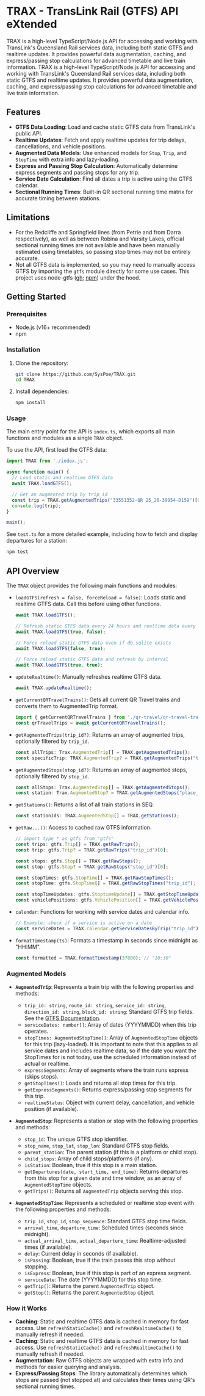 
# TRAX - TransLink Rail (GTFS) API eXtended

TRAX is a high-level TypeScript/Node.js API for accessing and working with TransLink's Queensland Rail services data, including both static GTFS and realtime updates. It provides powerful data augmentation, caching, and express/passing stop calculations for advanced timetable and live train information.
TRAX is a high-level TypeScript/Node.js API for accessing and working with TransLink's Queensland Rail services data, including both static GTFS and realtime updates. It provides powerful data augmentation, caching, and express/passing stop calculations for advanced timetable and live train information.


## Features

- **GTFS Data Loading**: Load and cache static GTFS data from TransLink's public API.
- **Realtime Updates**: Fetch and apply realtime updates for trip delays, cancellations, and vehicle positions.
- **Augmented Data Models**: Use enhanced models for `Stop`, `Trip`, and `StopTime` with extra info and lazy-loading.
- **Express and Passing Stop Calculation**: Automatically determine express segments and passing stops for any trip.
- **Service Date Calculation**: Find all dates a trip is active using the GTFS calendar.
- **Sectional Running Times**: Built-in QR sectional running time matrix for accurate timing between stations.


## Limitations

- For the Redcliffe and Springfield lines (from Petrie and from Darra respectively), as well as between Robina and Varsity Lakes, official sectional running times are not available and have been manually estimated using timetables, so passing stop times may not be entirely accurate.
- Not all GTFS data is implemented, so you may need to manually access GTFS by importing the `gtfs` module directly for some use cases. This project uses node-gtfs ([gh](https://github.com/blinktaginc/node-gtfs); [npm](https://www.npmjs.com/package/gtfs)) under the hood.


## Getting Started

### Prerequisites

- Node.js (v16+ recommended)
- npm

### Installation

1. Clone the repository:
   ```bash
   git clone https://github.com/SysPoe/TRAX.git
   cd TRAX
   ```
2. Install dependencies:
   ```bash
   npm install
   ```

### Usage

The main entry point for the API is `index.ts`, which exports all main functions and modules as a single `TRAX` object.

To use the API, first load the GTFS data:

```typescript
import TRAX from './index.js';

async function main() {
  // Load static and realtime GTFS data
  await TRAX.loadGTFS();

  // Get an augmented trip by trip_id
  const trip = TRAX.getAugmentedTrips("33551352-QR 25_26-39954-D159")[0];
  console.log(trip);
}

main();
```

See `test.ts` for a more detailed example, including how to fetch and display departures for a station:

```bash
npm test
```



## API Overview

The `TRAX` object provides the following main functions and modules:

- `loadGTFS(refresh = false, forceReload = false)`: Loads static and realtime GTFS data. Call this before using other functions.
  ```typescript
  await TRAX.loadGTFS();
  
  // Refresh static GTFS data every 24 hours and realtime data every 60 seconds:
  await TRAX.loadGTFS(true, false);

  // Force reload static GTFS data even if db.sqlite exists
  await TRAX.loadGTFS(false, true);

  // Force reload static GTFS data and refresh by interval
  await TRAX.loadGTFS(true, true);
  ```

- `updateRealtime()`: Manually refreshes realtime GTFS data.
  ```typescript
  await TRAX.updateRealtime();
  ```

- `getCurrentQRTravelTrains()`: Gets all current QR Travel trains and converts them to AugmentedTrip format.
  ```typescript
  import { getCurrentQRTravelTrains } from './qr-travel/qr-travel-tracker.js';
  const qrTravelTrips = await getCurrentQRTravelTrains();
  ```

- `getAugmentedTrips(trip_id?)`: Returns an array of augmented trips, optionally filtered by `trip_id`.
  ```typescript
  const allTrips: Trax.AugmentedTrip[] = TRAX.getAugmentedTrips();
  const specificTrip: TRAX.AugmentedTrip? = TRAX.getAugmentedTrips("trip_id")[0];
  ```

- `getAugmentedStops(stop_id?)`: Returns an array of augmented stops, optionally filtered by `stop_id`.
  ```typescript
  const allStops: Trax.AugmentedStop[] = TRAX.getAugmentedStops();
  const station: Trax.AugmentedStop? = TRAX.getAugmentedStops("place_romsta")[0];
  ```

- `getStations()`: Returns a list of all train stations in SEQ.
  ```typescript
  const stationIds: TRAX.AugmentedStop[] = TRAX.getStations();
  ```

- `getRaw...()`: Access to cached raw GTFS information.
  ```typescript
  // import type * as gtfs from "gtfs"
  const trips: gtfs.Trip[] = TRAX.getRawTrips();
  const trip: gtfs.Trip? = TRAX.getRawTrips("trip_id")[0];

  const stops: gtfs.Stop[] = TRAX.getRawStops();
  const stop: gtfs.Stop? = TRAX.getRawStops("stop_id")[0];

  const stopTimes: gtfs.StopTime[] = TRAX.getRawStopTimes();
  const stopTime: gtfs.StopTime[] = TRAX.getRawStopTimes("trip_id");

  const stopTimeUpdates: gtfs.StoptimeUpdate[] = TRAX.getStopTimeUpdates();
  const vehiclePositions: gtfs.VehiclePosition[] = TRAX.getVehiclePositions();  
  ```

- `calendar`: Functions for working with service dates and calendar info.
  ```typescript
  // Example: check if a service is active on a date
  const serviceDates = TRAX.calendar.getServiceDatesByTrip("trip_id")
  ```

- `formatTimestamp(ts)`: Formats a timestamp in seconds since midnight as "HH:MM".
  ```typescript
  const formatted = TRAX.formatTimestamp(37800); // "10:30"
  ```

### Augmented Models

- **`AugmentedTrip`**: Represents a train trip with the following properties and methods:
  - `trip_id: string`, `route_id: string`, `service_id: string`, `direction_id: string`, `block_id: string`: Standard GTFS trip fields. See the [GTFS Documentation](https://gtfs.org/documentation/overview/).
  - `serviceDates: number[]`: Array of dates (YYYYMMDD) when this trip operates.
  - `stopTimes: AugmentedStopTime[]`: Array of `AugmentedStopTime` objects for this trip (lazy-loaded). It is important to note that this applies to all service dates and includes realtime data, so if the date you want the StopTimes for is not today, use the scheduled information instead of actual or realtime.
  - `expressSegments`: Array of segments where the train runs express (skips stops).
  - `getStopTimes()`: Loads and returns all stop times for this trip.
  - `getExpressSegments()`: Returns express/passing stop segments for this trip.
  - `realtimeStatus`: Object with current delay, cancellation, and vehicle position (if available).

- **`AugmentedStop`**: Represents a station or stop with the following properties and methods:
  - `stop_id`: The unique GTFS stop identifier.
  - `stop_name`, `stop_lat`, `stop_lon`: Standard GTFS stop fields.
  - `parent_station`: The parent station (if this is a platform or child stop).
  - `child_stops`: Array of child stops/platforms (if any).
  - `isStation`: Boolean, true if this stop is a main station.
  - `getDepartures(date, start_time, end_time)`: Returns departures from this stop for a given date and time window, as an array of `AugmentedStopTime` objects.
  - `getTrips()`: Returns all `AugmentedTrip` objects serving this stop.

- **`AugmentedStopTime`**: Represents a scheduled or realtime stop event with the following properties and methods:
  - `trip_id`, `stop_id`, `stop_sequence`: Standard GTFS stop time fields.
  - `arrival_time`, `departure_time`: Scheduled times (seconds since midnight).
  - `actual_arrival_time`, `actual_departure_time`: Realtime-adjusted times (if available).
  - `delay`: Current delay in seconds (if available).
  - `isPassing`: Boolean, true if the train passes this stop without stopping.
  - `isExpress`: Boolean, true if this stop is part of an express segment.
  - `serviceDate`: The date (YYYYMMDD) for this stop time.
  - `getTrip()`: Returns the parent `AugmentedTrip` object.
  - `getStop()`: Returns the parent `AugmentedStop` object.

### How it Works

- **Caching**: Static and realtime GTFS data is cached in memory for fast access. Use `refreshStaticCache()` and `refreshRealtimeCache()` to manually refresh if needed.
- **Caching**: Static and realtime GTFS data is cached in memory for fast access. Use `refreshStaticCache()` and `refreshRealtimeCache()` to manually refresh if needed.
- **Augmentation**: Raw GTFS objects are wrapped with extra info and methods for easier querying and analysis.
- **Express/Passing Stops**: The library automatically determines which stops are passed (not stopped at) and calculates their times using QR's sectional running times.